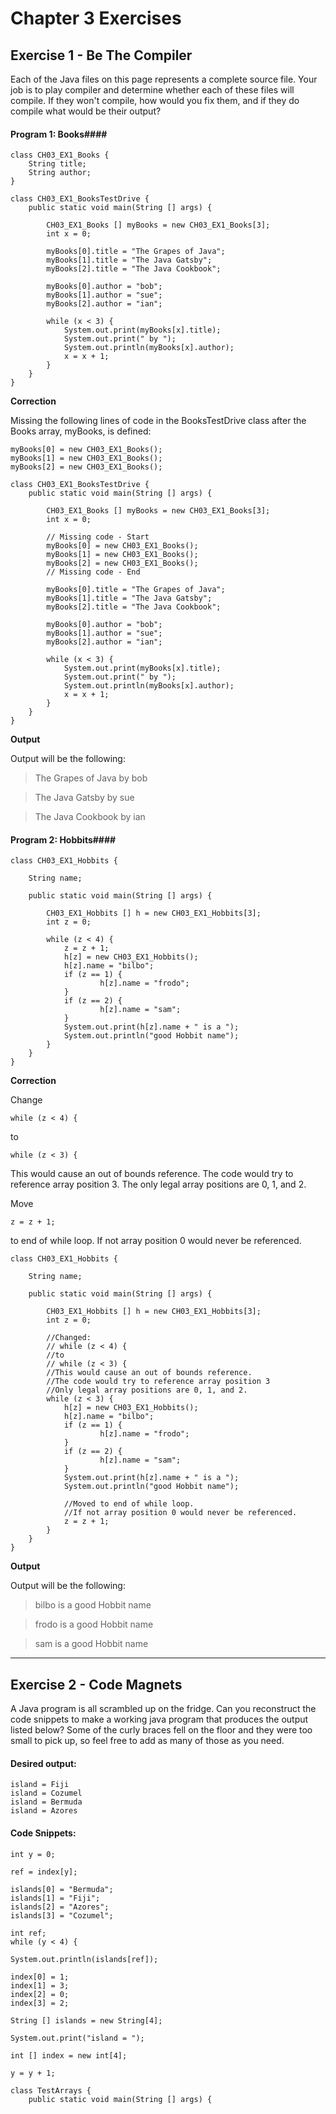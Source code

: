 Chapter 3 Exercises
===================

Exercise 1 - Be The Compiler
---------------------------

Each of the Java files on this page represents a complete source file.  Your job is to play compiler and determine whether each of these files will compile.  If they won't compile, how would you fix them, and if they do compile what would be their output?

#### Program 1: Books####

<!-- language: java -->

    class CH03_EX1_Books {
    	String title;
    	String author;
    }

<!-- language: java -->

    class CH03_EX1_BooksTestDrive {
    	public static void main(String [] args) {
    
    		CH03_EX1_Books [] myBooks = new CH03_EX1_Books[3];
    		int x = 0;
    
    		myBooks[0].title = "The Grapes of Java";
    		myBooks[1].title = "The Java Gatsby";
    		myBooks[2].title = "The Java Cookbook";
    
    		myBooks[0].author = "bob";
    		myBooks[1].author = "sue";
    		myBooks[2].author = "ian";
    
    		while (x < 3) {
    			System.out.print(myBooks[x].title);
    			System.out.print(" by ");
    			System.out.println(myBooks[x].author);
    			x = x + 1;
    		}
    	}
    }

**Correction**

Missing the following lines of code in the BooksTestDrive class after the Books array, myBooks, is defined:

<!-- language: java -->

    myBooks[0] = new CH03_EX1_Books();
    myBooks[1] = new CH03_EX1_Books();
    myBooks[2] = new CH03_EX1_Books();

<!-- language: java -->

    class CH03_EX1_BooksTestDrive {
    	public static void main(String [] args) {
    
    		CH03_EX1_Books [] myBooks = new CH03_EX1_Books[3];
    		int x = 0;
    
    		// Missing code - Start
    		myBooks[0] = new CH03_EX1_Books();
    		myBooks[1] = new CH03_EX1_Books();
    		myBooks[2] = new CH03_EX1_Books();
    		// Missing code - End
    
    		myBooks[0].title = "The Grapes of Java";
    		myBooks[1].title = "The Java Gatsby";
    		myBooks[2].title = "The Java Cookbook";
    
    		myBooks[0].author = "bob";
    		myBooks[1].author = "sue";
    		myBooks[2].author = "ian";
    
    		while (x < 3) {
    			System.out.print(myBooks[x].title);
    			System.out.print(" by ");
    			System.out.println(myBooks[x].author);
    			x = x + 1;
    		}
    	}
    }

**Output**

Output will be the following:

>The Grapes of Java by bob

>The Java Gatsby by sue

>The Java Cookbook by ian

#### Program 2: Hobbits####

<!-- language: java -->

    class CH03_EX1_Hobbits {
    
    	String name;
    
    	public static void main(String [] args) {
    
            CH03_EX1_Hobbits [] h = new CH03_EX1_Hobbits[3];
            int z = 0;
    
            while (z < 4) {
                z = z + 1;
                h[z] = new CH03_EX1_Hobbits();
                h[z].name = "bilbo";
                if (z == 1) {
                        h[z].name = "frodo";
                }
                if (z == 2) {
                        h[z].name = "sam";
                }
                System.out.print(h[z].name + " is a ");
                System.out.println("good Hobbit name");
            }
        }
    }

**Correction**

Change 

<!-- language: java -->

    while (z < 4) {

to

<!-- language: java -->

    while (z < 3) {

This would cause an out of bounds reference.  The code would try to reference array position 3.  The only legal array positions are 0, 1, and 2.

Move

<!-- language: java -->

    z = z + 1;

to end of while loop.  If not array position 0 would never be referenced.

<!-- language: java -->

    class CH03_EX1_Hobbits {
    
    	String name;
    
    	public static void main(String [] args) {
    
            CH03_EX1_Hobbits [] h = new CH03_EX1_Hobbits[3];
            int z = 0;
    
    		//Changed:
    		// while (z < 4) {
    		//to
    		// while (z < 3) {
    		//This would cause an out of bounds reference.
    		//The code would try to reference array position 3
    		//Only legal array positions are 0, 1, and 2.
            while (z < 3) {
                h[z] = new CH03_EX1_Hobbits();
                h[z].name = "bilbo";
                if (z == 1) {
                        h[z].name = "frodo";
                }
                if (z == 2) {
                        h[z].name = "sam";
                }
                System.out.print(h[z].name + " is a ");
                System.out.println("good Hobbit name");
    
    			//Moved to end of while loop.
                //If not array position 0 would never be referenced.
    			z = z + 1;
            }
        }
    }

**Output**

Output will be the following:

>bilbo is a good Hobbit name

>frodo is a good Hobbit name

>sam is a good Hobbit name

- - -

Exercise 2 - Code Magnets
----------------------------

A Java program is all scrambled up on the fridge.  Can you reconstruct the code snippets to make a working java program that produces the output listed below?  Some of the curly braces fell on the floor and they were too small to pick up, so feel free to add as many of those as you need.

#### Desired output: ####

<!-- language: txt -->

    island = Fiji
    island = Cozumel
    island = Bermuda
    island = Azores	

#### Code Snippets: ####

<!-- language: java -->

    int y = 0;

<!-- language: java -->

    ref = index[y];

<!-- language: java -->

    islands[0] = "Bermuda";
    islands[1] = "Fiji";
    islands[2] = "Azores";
    islands[3] = "Cozumel";

<!-- language: java -->

    int ref;
    while (y < 4) {

<!-- language: java -->

    System.out.println(islands[ref]);

<!-- language: java -->

    index[0] = 1;
    index[1] = 3;
    index[2] = 0;
    index[3] = 2;

<!-- language: java -->

    String [] islands = new String[4];

<!-- language: java -->

    System.out.print("island = ");

<!-- language: java -->

    int [] index = new int[4];

<!-- language: java -->

    y = y + 1;

<!-- language: java -->

    class TestArrays {
    	public static void main(String [] args) {
